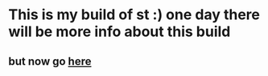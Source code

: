# This is my build of st :) one day there will be more info about this build
## but now go [here](https://st.suckless.org)
